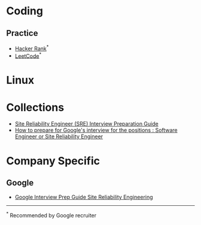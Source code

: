 # Coding
## Practice
* [Hacker Rank](https://www.hackerrank.com/)<sup>*</sup>
* [LeetCode](https://leetcode.com/)<sup>*</sup>

# Linux

# Collections
* [Site Reliability Engineer (SRE) Interview Preparation Guide](https://github.com/mxssl/sre-interview-prep-guide)
* [How to prepare for Google's interview for the positions : Software Engineer or Site Reliability Engineer](https://github.com/mister0/How-to-prepare-for-google-interview-SWE-SRE)

# Company Specific
## Google
* [Google Interview Prep Guide Site Reliability Engineering 
](https://drive.google.com/file/d/1P_cj76kw35ExtcBP3_OsH42pdGc4_WKE/view)

---
<sup>*</sup> Recommended by Google recruiter 
<!--stackedit_data:
eyJoaXN0b3J5IjpbNTE4ODUyNjU1LC0xMjAwMzI2MTcyLDExNj
A5Mjc5MDddfQ==
-->